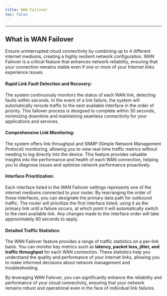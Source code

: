 ```yaml
---
title: WAN Failover
toc: false
---
```


---
## What is WAN Failover
Ensure uninterrupted cloud connectivity by combining up to 4 different internet mediums, creating a highly resilient network configuration. WAN Failover is a critical feature that enhances network reliability, ensuring that your connection remains stable even if one or more of your Internet links experience issues.

#### Rapid Link Fault Detection and Recovery:
The system continuously monitors the status of each WAN link, detecting faults within seconds. In the event of a link failure, the system will automatically reroute traffic to the next available interface in the order of priority. This failover process is designed to complete within 30 seconds, minimizing downtime and maintaining seamless connectivity for your applications and services.

#### Comprehensive Link Monitoring:
The system offers link throughput and SNMP (Simple Network Management Protocol) monitoring, allowing you to view real-time traffic metrics without needing to log directly into the device. This feature provides valuable insights into the performance and health of each WAN connection, helping you to diagnose issues and optimize network performance proactively.

#### Interface Prioritization:
Each interface listed in the WAN Failover settings represents one of the internet mediums connected to your router. By rearranging the order of these interfaces, you can designate the primary data path for outbound traffic. The router will prioritize the first interface listed, using it as the primary link until a failure occurs, at which point it will automatically switch to the next available link. Any changes made to the interface order will take approximately 60 seconds to apply.

#### Detailed Traffic Statistics:
The WAN Failover feature provides a range of traffic statistics on a per-link basis. You can monitor key metrics such as **latency, packet loss, jitter, and traffic throughput** for each WAN connection. These statistics help you understand the quality and performance of your internet links, allowing you to make informed decisions about network management and troubleshooting.

By leveraging WAN Failover, you can significantly enhance the reliability and performance of your cloud connectivity, ensuring that your network remains robust and operational even in the face of individual link failures.